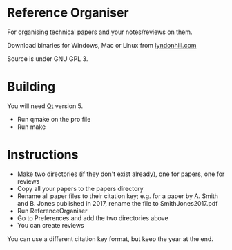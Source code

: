# Reference Organiser

For organising technical papers and your notes/reviews on them.

Download binaries for Windows, Mac or Linux from [lyndonhill.com](http://www.lyndonhill.com/Projects/referenceorganiser.html)

Source is under GNU GPL 3.

# Building

You will need [Qt](http://qt.io) version 5.

* Run qmake on the pro file
* Run make

# Instructions

* Make two directories (if they don't exist already), one for papers, one for reviews
* Copy all your papers to the papers directory
* Rename all paper files to their citation key; e.g. for a paper by A. Smith and B. Jones published in 2017, rename the file to SmithJones2017.pdf
* Run ReferenceOrganiser
* Go to Preferences and add the two directories above
* You can create reviews

You can use a different citation key format, but keep the year at the end.

